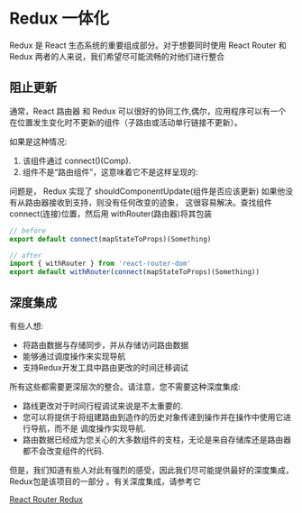 #  Redux 一体化  
   

Redux 是 React 生态系统的重要组成部分。对于想要同时使用 React Router 和 Redux 两者的人来说，我们希望尽可能流畅的对他们进行整合

## 阻止更新  
  
   
通常，React 路由器 和 Redux 可以很好的协同工作,偶尔，应用程序可以有一个在位置发生变化时不更新的组件（子路由或活动单行链接不更新）。

如果是这种情况:

1. 该组件通过 connect()(Comp).  
2. 组件不是“路由组件”，这意味着它不是这样呈现的:<Route component={SomeConnectedThing}/>

    

问题是， Redux 实现了  shouldComponentUpdate(组件是否应该更新) 如果他没有从路由器接收到支持，则没有任何改变的迹象，
这很容易解决。查找组件 connect(连接)位置，然后用 withRouter(路由器)将其包装

```js
// before
export default connect(mapStateToProps)(Something)

// after
import { withRouter } from 'react-router-dom'
export default withRouter(connect(mapStateToProps)(Something))
```

## 深度集成

有些人想:

-  将路由数据与存储同步，并从存储访问路由数据
-  能够通过调度操作来实现导航
-  支持Redux开发工具中路由更改的时间迁移调试

所有这些都需要更深层次的整合。请注意，您不需要这种深度集成:

-   路线更改对于时间行程调试来说是不太重要的.
-  您可以将提供于将组建路由到造作的历史对象传递到操作并在操作中使用它进行导航，而不是
   调度操作实现导航.
-   路由数据已经成为您关心的大多数组件的支柱，无论是来自存储库还是路由器都不会改变组件的代码.

但是，我们知道有些人对此有强烈的感受，因此我们尽可能提供最好的深度集成，Redux包是该项目的一部分
。有关深度集成，请参考它

[React Router Redux](https://github.com/reacttraining/react-router/tree/master/packages/react-router-redux)

